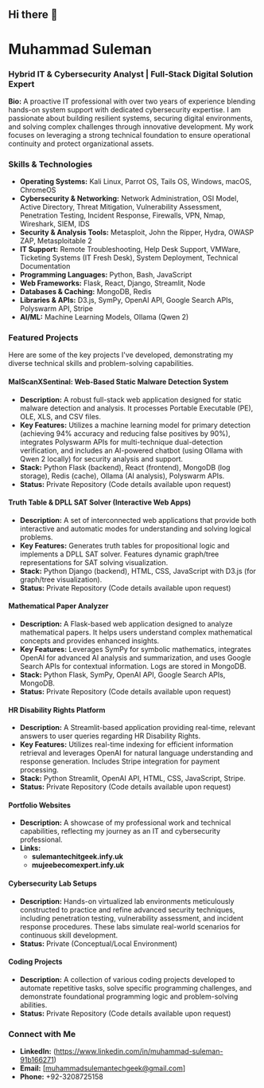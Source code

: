 ## Hi there 👋


# Muhammad Suleman

### **Hybrid IT & Cybersecurity Analyst | Full-Stack Digital Solution Expert**



**Bio:** A proactive IT professional with over two years of experience blending hands-on system support with dedicated cybersecurity expertise. I am passionate about building resilient systems, securing digital environments, and solving complex challenges through innovative development. My work focuses on leveraging a strong technical foundation to ensure operational continuity and protect organizational assets.



### **Skills & Technologies**

* **Operating Systems:** Kali Linux, Parrot OS, Tails OS, Windows, macOS, ChromeOS
* **Cybersecurity & Networking:** Network Administration, OSI Model, Active Directory, Threat Mitigation, Vulnerability Assessment, Penetration Testing, Incident Response, Firewalls, VPN, Nmap, Wireshark, SIEM, IDS
* **Security & Analysis Tools:** Metasploit, John the Ripper, Hydra, OWASP ZAP, Metasploitable 2
* **IT Support:** Remote Troubleshooting, Help Desk Support, VMWare, Ticketing Systems (IT Fresh Desk), System Deployment, Technical Documentation
* **Programming Languages:** Python, Bash, JavaScript
* **Web Frameworks:** Flask, React, Django, Streamlit, Node
* **Databases & Caching:** MongoDB, Redis
* **Libraries & APIs:** D3.js, SymPy, OpenAI API, Google Search APIs, Polyswarm API, Stripe
* **AI/ML:** Machine Learning Models, Ollama (Qwen 2)



### **Featured Projects**

Here are some of the key projects I've developed, demonstrating my diverse technical skills and problem-solving capabilities.

#### **MalScanXSentinal: Web-Based Static Malware Detection System**
* **Description:** A robust full-stack web application designed for static malware detection and analysis. It processes Portable Executable (PE), OLE, XLS, and CSV files.
* **Key Features:** Utilizes a machine learning model for primary detection (achieving 94% accuracy and reducing false positives by 90%), integrates Polyswarm APIs for multi-technique dual-detection verification, and includes an AI-powered chatbot (using Ollama with Qwen 2 locally) for security analysis and support.
* **Stack:** Python Flask (backend), React (frontend), MongoDB (log storage), Redis (cache), Ollama (AI analysis), Polyswarm APIs.
* **Status:** Private Repository (Code details available upon request)

#### **Truth Table & DPLL SAT Solver (Interactive Web Apps)**
* **Description:** A set of interconnected web applications that provide both interactive and automatic modes for understanding and solving logical problems.
* **Key Features:** Generates truth tables for propositional logic and implements a DPLL SAT solver. Features dynamic graph/tree representations for SAT solving visualization.
* **Stack:** Python Django (backend), HTML, CSS, JavaScript with D3.js (for graph/tree visualization).
* **Status:** Private Repository (Code details available upon request)

#### **Mathematical Paper Analyzer**
* **Description:** A Flask-based web application designed to analyze mathematical papers. It helps users understand complex mathematical concepts and provides enhanced insights.
* **Key Features:** Leverages SymPy for symbolic mathematics, integrates OpenAI for advanced AI analysis and summarization, and uses Google Search APIs for contextual information. Logs are stored in MongoDB.
* **Stack:** Python Flask, SymPy, OpenAI API, Google Search APIs, MongoDB.
* **Status:** Private Repository (Code details available upon request)

#### **HR Disability Rights Platform**
* **Description:** A Streamlit-based application providing real-time, relevant answers to user queries regarding HR Disability Rights.
* **Key Features:** Utilizes real-time indexing for efficient information retrieval and leverages OpenAI for natural language understanding and response generation. Includes Stripe integration for payment processing.
* **Stack:** Python Streamlit, OpenAI API, HTML, CSS, JavaScript, Stripe.
* **Status:** Private Repository (Code details available upon request)

#### **Portfolio Websites**
* **Description:** A showcase of my professional work and technical capabilities, reflecting my journey as an IT and cybersecurity professional.
* **Links:**
    * **sulemantechitgeek.infy.uk**
    * **mujeebecomexpert.infy.uk**

#### **Cybersecurity Lab Setups**
* **Description:** Hands-on virtualized lab environments meticulously constructed to practice and refine advanced security techniques, including penetration testing, vulnerability assessment, and incident response procedures. These labs simulate real-world scenarios for continuous skill development.
* **Status:** Private (Conceptual/Local Environment)

#### **Coding Projects**
* **Description:** A collection of various coding projects developed to automate repetitive tasks, solve specific programming challenges, and demonstrate foundational programming logic and problem-solving abilities.
* **Status:** Private Repository (Code details available upon request)



### **Connect with Me**

* **LinkedIn:** (https://www.linkedin.com/in/muhammad-suleman-91b166271)
* **Email:** [muhammadsulemantechgeek@gmail.com]
* **Phone:** +92-3208725158

